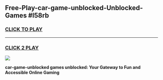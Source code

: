 
## Free-Play-car-game-unblocked-Unblocked-Games #l58rb
<h3>
<a href="https://news.freeplayer.one?title=car-game-unblocked&ref=8M">CLICK TO PLAY</a></h3>
<hr>

<h3>
<a href="https://news.freeplayer.one?title=car-game-unblocked&ref=8M">CLICK 2 PLAY</a>
  
</h3>

<a href="https://news.freeplayer.one?title=car-game-unblocked&ref=8M"><img src="https://clearcache.store/games.png"></a>


**car-game-unblocked games unblocked: Your Gateway to Fun and Accessible Online Gaming**

